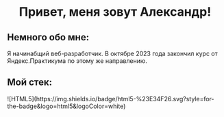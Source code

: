 <h1 align="center">Привет, меня зовут Александр!</h1>
<h2>Немного обо мне:</h2>Я начинабщий веб-разработчик. В октябре 2023 года закончил курс от Яндекс.Практикума по этому же направлению.
<h2>Мой стек:</h2> 	![HTML5](https://img.shields.io/badge/html5-%23E34F26.svg?style=for-the-badge&logo=html5&logoColor=white)

